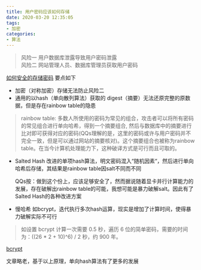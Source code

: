 ```yaml
---
title: 用户密码应该如何存储
date: 2020-03-20 12:35:05
tags:
- 加密
categories: 
- 算法
---
```

> 风险一 用户数据库泄露导致用户密码泄露<br>
风险二 网站管理人员、数据库管理员获取用户密码

[如何安全的存储密码](http://blog.jianguoyun.com/?p=438)
要点如下
+ 加密（对称加密）存储无法防止风险二
+ 通用的以hash（单向散列算法）获取的 digest（摘要）无法还原完整的原数据，但是存在rainbow table的隐患

> rainbow table: 多数人所使用的密码为常见的组合，攻击者可以将所有密码的常见组合进行单向哈希，得到一个摘要组合, 然后与数据库中的摘要进行比对即可获得对应的密码(QQs理解的是，这里的密码或许与用户密码并不完全一致，但是可以通过网站的摘要核对)。这个摘要组合也被称为rainbow table。在当今计算机处理能力下，这种破译方式是可行而且可取的。
+ Salted Hash 改进的单项hash算法，明文密码混入“随机因素“，然后进行单向哈希后存储，其结果是rainbow table因salt不同而不同

    QQs按：做到这个份上，应该足够安全了，然而据说随着显卡并行计算能力的发展，存在破解出rainbow table的可能，我想可能是暴力破解salt。因此有了Salted Hash的各种改进方案
+ 慢哈希 如bcrypt，迭代执行多次hash运算，现实是增加了计算时间，使得暴力破解实际不可行

> 如设置 bcrypt 计算一次需要 0.5 秒，遍历 6 位的简单密码，需要的时间为：((26 * 2 + 10)^6) / 2 秒，约 900 年。

[bcrypt](https://github.com/dcodeIO/bcrypt.js/blob/master/src/bcrypt.js)

文章略老，基于以上原理，单向hash算法有了更多的发展